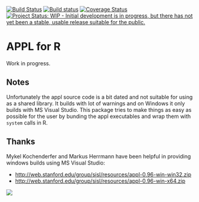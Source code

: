 
[![Build Status](https://travis-ci.org/cboettig/appl.svg?branch=master)](https://travis-ci.org/cboettig/appl) [![Build status](https://ci.appveyor.com/api/projects/status/mpa5qevipe47gafx/branch/master?svg=true)](https://ci.appveyor.com/project/cboettig/appl/branch/master) [![Coverage Status](https://img.shields.io/codecov/c/github/cboettig/appl/master.svg)](https://codecov.io/github/cboettig/appl?branch=master) [![Project Status: WIP - Initial development is in progress, but there has not yet been a stable, usable release suitable for the public.](http://www.repostatus.org/badges/latest/wip.svg)](http://www.repostatus.org/#wip)

<!-- README.md is generated from README.Rmd. Please edit that file -->
APPL for R
==========

Work in progress.

Notes
-----

Unfortunately the appl source code is a bit dated and not suitable for using as a shared library. It builds with lot of warnings and on Windows it only builds with MS Visual Studio. This package tries to make things as easy as possible for the user by bunding the appl executables and wrap them with `system` calls in R.

Thanks
------

Mykel Kochenderfer and Markus Herrmann have been helpful in providing windows builds using MS Visual Studio:

-   <http://web.stanford.edu/group/sisl/resources/appl-0.96-win-win32.zip>
-   <http://web.stanford.edu/group/sisl/resources/appl-0.96-win-x64.zip>

[![](http://ropensci.org/public_images/github_footer.png)](http://ropensci.org)
